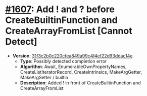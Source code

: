 # [#1607](https://github.com/tc39/ecma262/pull/1607/files): Add ! and ? before CreateBuiltinFunction and CreateArrayFromList [Cannot Detect]

- **Version**: [31f3c2b0c220cfea849a99c4f4ef22d93ddac14e](https://github.com/tc39/ecma262/commits/31f3c2b0c220cfea849a99c4f4ef22d93ddac14e)
  - **Type**: Possibly detected completion error
  - **Algorithm**: Await, EnumerableOwnPropertyNames, CreateListIteratorRecord, CreateIntrinsics, MakeArgGetter, MakeArgSetter / builtin
  - **Description**: Added ! in front of CreateBuiltinFunction and CreateArrayFromList

